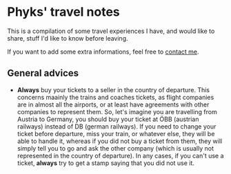 Phyks' travel notes
===================

This is a compilation of some travel experiences I have, and would like to share, stuff I'd like to know before leaving.

If you want to add some extra informations, feel free to [contact me](https://phyks.me/contact.html).

## General advices

* __Always__ buy your tickets to a seller in the country of departure. This concerns maainly the trains and coaches tickets, as flight companies are in almost all the airports, or at least have agreements with other companies to represent them. So, let's imagine you are travelling from Austria to Germany, you should buy your ticket at ÖBB (austrian railways) instead of DB (german railways). If you need to change your ticket before departure, miss your train, or whatever else, they will be able to handle it, whereas if you did not buy a ticket from them, they will simply tell you to go and ask the other company (which is usually not represented in the country of departure). In any cases, if you can't use a ticket, __always__ try to get a stamp saying that you did not use it.
